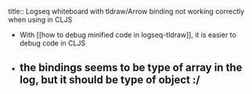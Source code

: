 title:: Logseq whiteboard with tldraw/Arrow binding not working correctly when using in CLJS

- With [[how to debug minified code in logseq-tldraw]], it is easier to debug code in CLJS
- the bindings **seems to be type of array in the log**, but it should be type of object :/
	-